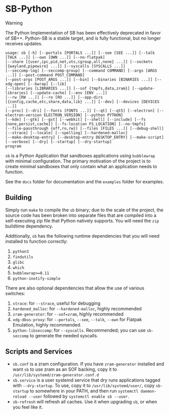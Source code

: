 # SB-Python

> [!warning]
> The Python Implementation of SB has been effectively deprecated in favor of SB++. Python-SB is a stable
> target, and is fully functional, but no longer receives updates.

```
usage: sb [-h] [--portals [PORTALS ...]] [--see [SEE ...]] [--talk [TALK ...]] [--own [OWN ...]] [--no-flatpak]
[--share [{user,ipc,pid,net,uts,cgroup,all,none} ...]] [--sockets [{wayland,pipewire} ...]] [--syscalls [SYSCALLS ...]]
[--seccomp-log] [--seccomp-group] [--command COMMAND] [--args [ARGS ...]] [--post-command POST_COMMAND]
[--post-args [POST_ARGS ...]] [--bin] [--binaries [BINARIES ...]] [--xdg-open] [--bwrap] [--lib]
[--libraries [LIBRARIES ...]] [--sof {tmpfs,data,zram}] [--update-libraries] [--update-cache] [--env [ENV ...]]
[--rw [RW ...]] [--ro [RO ...]] [--app-dirs [{config,cache,etc,share,data,lib} ...]] [--dev] [--devices [DEVICES ...]]
[--proc] [--dri] [--fonts [FONTS ...]] [--qt] [--qt5] [--electron] [--electron-version ELECTRON_VERSION] [--python PYTHON]
[--kde] [--gtk] [--gst] [--webkit] [--shell] [--include] [--fs {none,persist,cache}] [--fs-location FS_LOCATION] [--no-tmpfs]
[--file-passthrough {off,ro,rw}] [--files [FILES ...]] [--debug-shell] [--strace] [--locale] [--spelling] [--hardened-malloc]
[--make-desktop-entry] [--desktop-entry DESKTOP_ENTRY] [--make-script] [--verbose] [--dry] [--startup] [--dry-startup]
program
```

`sb` is a Python Application that sandboxes applications using `bubblewrap` with minimal configuration. The primary motivation of the project is to create minimal sandboxes that only contain what an application needs to function.

See the `docs` folder for documentation and the `examples` folder for examples.

## Building

Simply run `make` to compile the `sb` binary; due to the scale of the project, the source code has been broken into separate files that are compiled into a self-executing zip file that Python natively supports. You will need the `zip` buildtime dependency.

Additionally, `sb` has the following runtime dependencies that you will need installed to function correctly:
1. `python3`
2. `findutils`
3. `glibc`
4. `which`
5. `bubblewrap>=0.11`
6. `python-inotify-simple`

There are also optional dependencies that allow the use of various switches:
1. `strace`: for `--strace`, useful for debugging
2. `hardened_malloc`: for `--hardened-malloc`, highly recommended
3. `zram-generator`: for `--sof=zram`, highly recommended
4. `xdg-dbus-proxy`: for `--portals`, `--see`, `--talk`, `--own` for Flatpak Emulation, highly recommended.
5. `python-libseccomp`: for `--syscalls`. Recommended; you can use `sb-seccomp` to generate the needed syscalls.

## Scripts and Services

* `sb.conf` is a zram configuration. If you have `zram-generator` installed and want `sb` to use zram as an SOF backing, copy it to `/usr/lib/systemd/zram-generator.conf.d`
* `sb.service` is a user systemd service that dry runs applications tagged with `--dry-startup`. To use, copy it to `/usr/lib/systemd/user/`, copy `sb-startup` to somewhere in your PATH, and then run `systemctl daemon-reload --user` followed by `systemctl enable sb --user`.
* `sb-refresh` will refresh all caches. Use it when upgrading `sb`, or when you feel like it.
